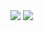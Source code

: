 <img src="https://img.shields.io/badge/Python-blue?style=flat-square&logo=Python&logoColor=9cf"/>
<img src="https://img.shields.io/badge/Flask-000000?style=flat-square&logo=Flask&logoColor=black"/>


